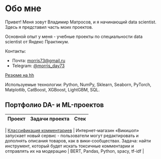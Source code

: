 # Обо мне

Привет! Меня зовут Владимир Матросов, и я начинающий data scientist. Здесь я представил часть моих проектов.

Основной опыт у меня - учебные проекты по специальности data scientist от Яндекс Практикум.

Контакты:
* Почта: [morris73@gmail.ru](mailto:morris73@gmail.ru)
* Telegram: [@morris_day73](https://t.me/morris_day73)

[Резюме на hh](https://stavropol.hh.ru/resume/c35a08a4ff0bcbb1380039ed1f6b46436f326a)

Используемые технологии: Python, NumPy, Sklearn, Seaborn, PyTorch, Matplotlib, CatBoost, XGBoost, LightGBM, SQL.

## Портфолио DA- и ML-проектов

 | Проект | Задачи проекта | Стек |
| :-----------| :----------- | :----------- |

| [Классификация комментариев](https://github.com/MatrosovVladimir/yandex-praktikum-projects/blob/main/classification_of_toxic_comments.ipynb) | Интернет-магазин «Викишоп» запускает новый сервис - пользователи могут редактировать и дополнять описания товаров, как в вики-сообществах. Задача: найти инструмент, который будет искать токсичные комментарии и отправлять их на модерацию | BERT, Pandas, Python, spacy, tf-idf |
